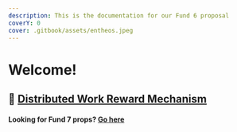 ```yaml
---
description: This is the documentation for our Fund 6 proposal
coverY: 0
cover: .gitbook/assets/entheos.jpeg
---
```


# Welcome!

## :link: [Distributed Work Reward Mechanism](https://cardano.ideascale.com/a/dtd/Distributed-Work-Reward-Mechanism/368091-48088)

#### Looking for Fund 7 props? [Go here](https://app.gitbook.com/o/-MfDTnOgoM06oJZx1HD0/s/6C0gfT2PJ53g1vUj7L3Z/)
